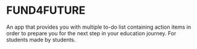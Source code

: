 # FUND4FUTURE
An app that provides you with multiple to-do list containing action items in order to prepare you for the next step in your education journey. For students made by students.
